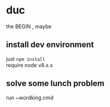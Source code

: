 # duc
the BEGIN , maybe
## install dev environment ##
just <code>npm install</code>  
require node v8.x.x
## solve some lunch problem ##
run ~wordking.cmd

